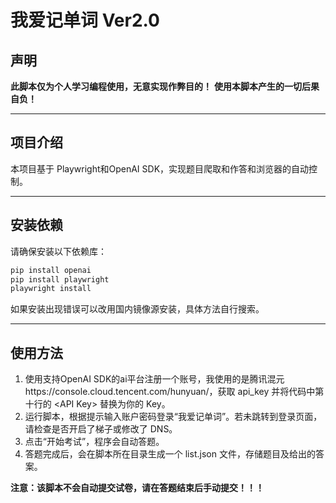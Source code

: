 # 我爱记单词 Ver2.0

## 声明
**此脚本仅为个人学习编程使用，无意实现作弊目的！**
**使用本脚本产生的一切后果自负！**

---

## 项目介绍
本项目基于 Playwright和OpenAI SDK，实现题目爬取和作答和浏览器的自动控制。

---

## 安装依赖
请确保安装以下依赖库：

```bash
pip install openai
pip install playwright
playwright install
```
如果安装出现错误可以改用国内镜像源安装，具体方法自行搜索。

---

## 使用方法
1. 使用支持OpenAI SDK的ai平台注册一个账号，我使用的是腾讯混元https://console.cloud.tencent.com/hunyuan/，获取 api_key 并将代码中第十行的 \<API Key\> 替换为你的 Key。
2. 运行脚本，根据提示输入账户密码登录“我爱记单词”。若未跳转到登录页面，请检查是否开启了梯子或修改了 DNS。
3. 点击“开始考试”，程序会自动答题。
4. 答题完成后，会在脚本所在目录生成一个 list.json 文件，存储题目及给出的答案。

**注意：该脚本不会自动提交试卷，请在答题结束后手动提交！！！**

